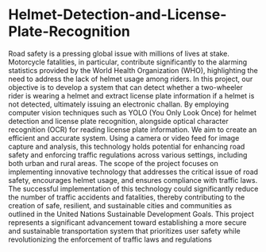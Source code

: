# Helmet-Detection-and-License-Plate-Recognition
Road safety is a pressing global issue with millions of lives at stake. Motorcycle fatalities, in 
particular, contribute significantly to the alarming statistics provided by the World Health 
Organization (WHO), highlighting the need to address the lack of helmet usage among riders. 
In this project, our objective is to develop a system that can detect whether a two-wheeler rider 
is wearing a helmet and extract license plate information if a helmet is not detected, ultimately 
issuing an electronic challan. By employing computer vision techniques such as YOLO (You 
Only Look Once) for helmet detection and license plate recognition, alongside optical 
character recognition (OCR) for reading license plate information. 
We aim to create an efficient and accurate system. Using a camera or video feed for image 
capture and analysis, this technology holds potential for enhancing road safety and enforcing 
traffic regulations across various settings, including both urban and rural areas. The scope of 
the project focuses on implementing innovative technology that addresses the critical issue of 
road safety, encourages helmet usage, and ensures compliance with traffic laws. The successful 
implementation of this technology could significantly reduce the number of traffic accidents 
and fatalities, thereby contributing to the creation of safe, resilient, and sustainable cities and 
communities as outlined in the United Nations Sustainable Development Goals. This project 
represents a significant advancement toward establishing a more secure and sustainable 
transportation system that prioritizes user safety while revolutionizing the enforcement of 
traffic laws and regulations
